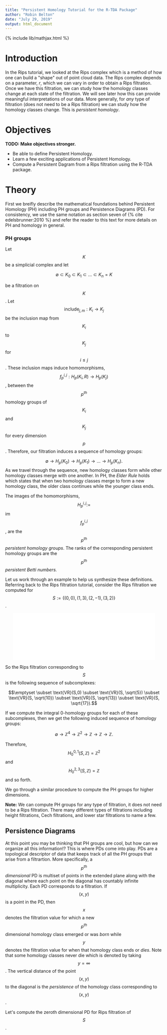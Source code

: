 ```yaml
---
title: "Persistent Homology Tutorial for the R-TDA Package"
author: "Robin Belton"
date: "July 29, 2019"
output: html_document
---
```


{% include lib/mathjax.html %}





Introduction
============
In the Rips tutorial, we looked at the Rips complex which is a method of how one can build a
"shape" out of point cloud data. The Rips complex depends on a parameter, $r$, which we can vary
in order to obtain a Rips filtration. Once we have this filtration, we can study how the homology
classes change at each state of the filtration. We will see later how this can provide meaningful
interpretations of our data. More generally, for *any* type of filtration (does not need to be a
Rips filtration) we can study how the homology classes change. This is *persistent homology*. 

Objectives
==========
**TODO: Make objectives stronger.**
* Be able to define Persistent Homology.
* Learn a few exciting applications of Persistent Homology.
* Compute a Persistent Dagram from a Rips filtration using the R-TDA package.

Theory
======

First we breifly describe the mathematical foundations behind Persistent Homology (PH) including
PH groups and Persistence Diagrams (PD). For consistency, we use the same notation as section
seven of {% cite edelsbrunner:2010 %} and refer the reader to this text for more details on PH
and homology in general.

### PH groups

Let $$K$$ be a simplicial complex and let 

$$\emptyset \subset K_0 \subset K_1 \subset ... \subset K_n=K$$

be a filtration on $$K$$. Let $$\text{include}_{j,m}:K_i\rightarrow K_j$$ be the inclusion map
from $$K_i$$ to $$K_j$$ for $$i\leq j$$. These inclusion maps induce homomorphisms,
$$f^{i,j}_{p}:H_p(K_i, R)\rightarrow H_p(K_j)$$, between the $$p^{th}$$ homology groups of
$$K_i$$ and $$K_j$$ for every dimension $$p$$. 
Therefore, our filtration induces a sequence of homology groups:

$$\emptyset \rightarrow H_p(K_0)\rightarrow H_p(K_1) \rightarrow ... \rightarrow H_p(K_n).$$
As we travel through the sequence, new homology classes form while other homology classes merge
with one another. In PH, the *Elder Rule* holds which states that when two homology classes merge
to form a new homology class, the older class continues while the younger class ends.

The images of the homomorphisms, $$H_p^{i,j}:= $$im$$f^{i,j}_p$$, are the *$$p^{th}$$ persistent
homology groups*. The ranks of the corresponding persistent homology groups are the *$$p^{th}$$
persistent Betti numbers.* 

Let us work through an example to help us synthesize these definitions. Referring back to the
Rips filtration tutorial, consider the Rips filtration we computed for
$$S:=\{(0,0),(1,3),(2,-1),(3,2)\}$$.

<center>
<embed width="90%" src="../../assets/tda-rips/ripsfilt.svg" type="image/svg+xml" />
</center>

So the Rips filtration corresponding to $$S$$ is the following sequence of subcomplexes:

$$\emptyset \subset \text{VR}(S,0) \subset \text{VR}(S, \sqrt{5}) \subset \text{VR}(S, \sqrt{10})
\subset \text{VR}(S, \sqrt{13}) \subset \text{VR}(S, \sqrt{17}).$$

If we compute the integral 0-homology groups for each of these subcomplexes, then we get the
following induced sequence of homology groups:

$$\emptyset \rightarrow \mathbb{Z}^{4} \rightarrow \mathbb{Z}^{2} \rightarrow \mathbb{Z} \rightarrow \mathbb{Z} \rightarrow \mathbb{Z}.$$

Therefore, $$H_0^{0,1}(S,\mathbb{Z})=\mathbb{Z}^2$$ and $$H_0^{2,3}(S,\mathbb{Z})=\mathbb{Z}$$
and so forth. 

We go through a similar procedure to compute the PH groups for higher dimensions. 

**Note:** We can compute PH groups for any type of filtration, it does not need to be a Rips
filtration. There many different types of filtrations including height filtrations, Cech
filtrations, and lower star filtrations to name a few. 

## Persistence Diagrams

At this point you may be thinking that PH groups are cool, but how can we organize all this
information!? This is where PDs come into play. PDs are a topological descriptor of data that
keeps track of all the PH groups that arise from a filtrartion. More specifically, a *$$p^{th}$$
dimensional* PD is multiset of points in the extended plane along with the diagonal where each
point on the diagonal has countably infinite multiplicity. Each PD corresponds to a filtration.
If $$(x,y)$$ is a point in the PD, then $$x$$ denotes the filtration value for which a new
$$p^{th}$$ dimensional homology class emerged or was *born* while $$y$$ denotes the filtration
value for when that homology class ends or *dies*. Note that some homology classes never die
which is denoted by taking $$y=\infty$$. The vertical distance of the point $$(x,y)$$ to the
diagonal is the *persistence* of the homology class corresponding to $$(x,y)$$. 

Let's compute the zeroth dimensional PD for Rips filtration of $$S$$.



